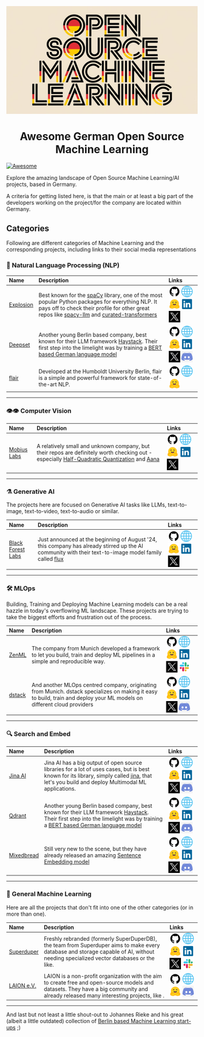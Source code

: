 ![Banner Image](./res/banner_image.jpeg)

<h1 align="center"> Awesome German Open Source Machine Learning</h1>

[![Awesome](https://awesome.re/badge.svg)](https://awesome.re)

Explore the amazing landscape of Open Source Machine Learning/AI projects, based in Germany.

A criteria for getting listed here, is that the main or at least a big part of the developers working on the project/for the company are located within Germany.

## Categories
Following are different categories of Machine Learning and the corresponding projects, including links to their social media representations

### 📖 Natural Language Processing (NLP)

| Name | Description | Links|
| :--- | :--- | :--- |
| [Explosion](https://github.com/explosion) | Best known for the [spaCy](https://github.com/explosion/spacy) library, one of the most popular Python packages for everything NLP. It pays off to check their profile for other great repos like [spacy-llm](https://github.com/explosion/spacy-llm) and [curated-transformers](https://github.com/explosion/curated-transformers) | [<img src="res/github_logo.png" alt="deepset on Hugging Face" width="30" height="30">](https://github.com/explosion) [<img src="res/internet-54.png" alt="deepset on Hugging Face" width="30" height="30">]( https://explosion.ai/) [<img src="res/huggingface_512.png" alt="Explosion on Hugging Face" width="30" height="30">](https://huggingface.co/explosion) [<img src="res/linkedin_logo.png" alt="Explosion on Hugging Face" width="30" height="30">](https://www.linkedin.com/company/explosion-ai) [<img src="res/x_logo.jpg" alt="Explosion on Hugging Face" width="30" height="30">](https://x.com/explosion_ai)
| [Deepset](https://github.com/deepset) | Another young Berlin based company, best known for their LLM framework [Haystack](https://github.com/deepset-ai/haystack). Their first step into the limelight was by training a [BERT based German language model](https://huggingface.co/deepset/gbert-base) | [<img src="res/github_logo.png" alt="deepset on Hugging Face" width="30" height="30">](https://github.com/deepset) [<img src="res/internet-54.png" alt="deepset on Hugging Face" width="30" height="30">]( https://deepset.ai/)[<img src="res/huggingface_512.png" alt="deepset on Hugging Face" width="30" height="30">](https://huggingface.co/deepset) [<img src="res/linkedin_logo.png" alt="deepset on LinkedIn" width="30" height="30">](https://www.linkedin.com/company/deepset-ai) [<img src="res/x_logo.jpg" alt="deepset on X" width="30" height="30">](https://x.com/deepset_ai) [<img src="res/discord_logo.png" alt="deepset on X" width="30" height="30">](https://discord.com/invite/VBpFzsgRVF)
| [flair](https://github.com/flairnlp) | Developed at the Humboldt University Berlin, flair is a simple and powerful framework for state-of-the-art NLP.| [<img src="res/github_logo.png" alt="flair on GitHub" width="30" height="30">](https://github.com/flairNLP) [<img src="res/internet-54.png" alt="website of flair" width="30" height="30">](https://flairnlp.github.io/) [<img src="res/huggingface_512.png" alt="flair on Hugging Face" width="30" height="30">](https://huggingface.co/flair)

---

### 👁️👁️ Computer Vision

| Name | Description | Links |
| :--- | :--- | :--- |
| [Mobius Labs](https://github.com/mobiusml) | A relatively small and unknown company, but their repos are definitely worth checking out - especially [Half-Quadratic Quantization](https://github.com/mobiusml/hqq) and [Aana](https://github.com/mobiusml/aana_sdk) | [<img src="res/github_logo.png" alt="flair on GitHub" width="30" height="30">](https://github.com/mobiusml) [<img src="res/internet-54.png" alt="website of flair" width="30" height="30">](https://www.mobiuslabs.com/) [<img src="res/huggingface_512.png" alt="flair on Hugging Face" width="30" height="30">](https://huggingface.co/mobiuslabsgmbh) [<img src="res/linkedin_logo.png" alt="Explosion on Hugging Face" width="30" height="30">](https://de.linkedin.com/company/mobiuslabs) [<img src="res/x_logo.jpg" alt="Explosion on Hugging Face" width="30" height="30">](https://twitter.com/Mobius_Labs)

---

### ⚗️ Generative AI

The projects here are focused on Generative AI tasks like LLMs, text-to-image, text-to-video, text-to-audio or similar.


| Name | Description | Links |
| :--- | :--- | :--- |
| [Black Forest Labs](https://github.com/black-forest-labs) | Just announced at the beginning of August '24, this company has already stirred up the AI community with their text-to-image model family called [flux](https://github.com/black-forest-labs/flux)| [<img src="res/github_logo.png" alt="Black Forest Labs on GitHub" width="30" height="30">](https://github.com/black-forest-labs) [<img src="res/internet-54.png" alt="website of Black Forest Labs" width="30" height="30">](https://blackforestlabs.ai/) [<img src="res/huggingface_512.png" alt="Black Forest Labs on Hugging Face" width="30" height="30">](https://huggingface.co/black-forest-labs) [<img src="res/linkedin_logo.png" alt="Black Forest Labs on LinkedIn" width="30" height="30">](https://www.linkedin.com/company/bflml) [<img src="res/x_logo.jpg" alt="Black Forest Labs on X" width="30" height="30">](https://twitter.com/black_forest_labs) 

---

### 🛠️ MLOps

Building, Training and Deploying Machine Learning models can be a real hazzle in today's overflowing ML landscape. These projects are trying to take the biggest efforts and frustration out of the process.

| Name | Description | Links |
| :--- | :--- | :--- |
| [ZenML](https://github.com/zenml-io) | The company from Munich developed a framework to let you build, train and deploy ML pipelines in a simple and reproducible way.  | [<img src="res/github_logo.png" alt="Black Forest Labs on GitHub" width="30" height="30">](https://github.com/zenml-io) [<img src="res/internet-54.png" alt="website of Black Forest Labs" width="30" height="30">](https://zenml.io) [<img src="res/huggingface_512.png" alt="Black Forest Labs on Hugging Face" width="30" height="30">](https://huggingface.co/zenml) [<img src="res/linkedin_logo.png" alt="Black Forest Labs on LinkedIn" width="30" height="30">](https://de.linkedin.com/company/zenml) [<img src="res/x_logo.jpg" alt="Black Forest Labs on X" width="30" height="30">](https://twitter.com/zenml_io) [<img src="res/slack_logo.png" alt="Black Forest Labs on X" width="30" height="30">](https://zenml.io/slack) 
| [dstack](https://github.com/dstackai) | And another MLOps centred company, originating from Munich. dstack specializes on making it easy to build, train and deploy your ML models on different cloud providers| [<img src="res/github_logo.png" alt="Black Forest Labs on GitHub" width="30" height="30">](https://github.com/dstackai) [<img src="res/internet-54.png" alt="website of Black Forest Labs" width="30" height="30">](https://www.dstack.ai/) [<img src="res/huggingface_512.png" alt="Black Forest Labs on Hugging Face" width="30" height="30">](https://huggingface.co/dstackai) [<img src="res/linkedin_logo.png" alt="Black Forest Labs on LinkedIn" width="30" height="30">](https://www.linkedin.com/company/dstackai) [<img src="res/x_logo.jpg" alt="Black Forest Labs on X" width="30" height="30">](https://x.com/dstackai) [<img src="res/discord_logo.png" alt="dstack discord server" width="30" height="30">](https://discord.gg/u8SmfwPpMd)

---

### 🔍 Search and Embed

| Name | Description | Links |
| :--- | :--- | :--- |
| [Jina AI](https://github.com/jina-ai) | Jina AI has a big output of open source libraries for a lot of uses cases, but is best known for its library, simply called [jina](https://github.com/jina-ai/jina), that let's you build and deploy Multimodal ML applications. | [<img src="res/github_logo.png" alt="Black Forest Labs on GitHub" width="30" height="30">](https://github.com/jina-ai) [<img src="res/internet-54.png" alt="website of Black Forest Labs" width="30" height="30">](https://jina.ai/) [<img src="res/huggingface_512.png" alt="Black Forest Labs on Hugging Face" width="30" height="30">](https://huggingface.co/jinaai) [<img src="res/linkedin_logo.png" alt="Black Forest Labs on LinkedIn" width="30" height="30">](https://www.linkedin.com/company/jinaai) [<img src="res/x_logo.jpg" alt="Black Forest Labs on X" width="30" height="30">](https://twitter.com/JinaAI_) [<img src="res/discord_logo.png" alt="dstack discord server" width="30" height="30">](https://discord.jina.ai/)
| [Qdrant](https://github.com/qdrant) | Another young Berlin based company, best known for their LLM framework [Haystack](https://github.com/deepset-ai/haystack). Their first step into the limelight was by training a [BERT based German language model](https://huggingface.co/deepset/gbert-base) | [<img src="res/github_logo.png" alt="Black Forest Labs on GitHub" width="30" height="30">](https://github.com/qdrant) [<img src="res/internet-54.png" alt="website of Black Forest Labs" width="30" height="30">](https://qdrant.tech/) [<img src="res/huggingface_512.png" alt="Black Forest Labs on Hugging Face" width="30" height="30">](https://huggingface.co/jinaai) [<img src="res/linkedin_logo.png" alt="Black Forest Labs on LinkedIn" width="30" height="30">](https://www.linkedin.com/company/qdrant) [<img src="res/x_logo.jpg" alt="Black Forest Labs on X" width="30" height="30">](https://twitter.com/qdrant_engine) [<img src="res/discord_logo.png" alt="dstack discord server" width="30" height="30">](https://qdrant.to/discord)
| [Mixedbread](https://github.com/mixedbread-ai) | Still very new to the scene, but they have already released an amazing [Sentence Embedding model](https://huggingface.co/mixedbread-ai/mxbai-embed-large-v1)| [<img src="res/github_logo.png" alt="Black Forest Labs on GitHub" width="30" height="30">](https://github.com/mixedbread-ai) [<img src="res/internet-54.png" alt="website of Black Forest Labs" width="30" height="30">](https://mixedbread.ai/) [<img src="res/huggingface_512.png" alt="Black Forest Labs on Hugging Face" width="30" height="30">](https://huggingface.co/mixedbread-ai) [<img src="res/linkedin_logo.png" alt="Black Forest Labs on LinkedIn" width="30" height="30">](https://www.linkedin.com/company/mixedbread-ai) [<img src="res/x_logo.jpg" alt="Black Forest Labs on X" width="30" height="30">](https://twitter.com/mixedbreadai) [<img src="res/discord_logo.png" alt="dstack discord server" width="30" height="30">](https://www.mixedbread.ai/redirects/discord)

---

### 🤖 General Machine Learning

Here are all the projects that don't fit into one of the other categories (or in more than one).

| Name | Description | Links |
| :--- | :--- | :--- |
| [Superduper](https://github.com/superduper-io) | Freshly rebranded (formerly SuperDuperDB), the team from Superduper aims to make every database and storage capable of AI, without needing specialized vector databases or the like. | [<img src="res/github_logo.png" alt="Black Forest Labs on GitHub" width="30" height="30">](https://github.com/superduper-io) [<img src="res/internet-54.png" alt="website of Black Forest Labs" width="30" height="30">](https://superduper.io/) [<img src="res/huggingface_512.png" alt="Black Forest Labs on Hugging Face" width="30" height="30">](https://huggingface.co/superduper-io) [<img src="res/linkedin_logo.png" alt="Black Forest Labs on LinkedIn" width="30" height="30">](https://www.linkedin.com/company/superduper-io) [<img src="res/x_logo.jpg" alt="Black Forest Labs on X" width="30" height="30">](https://twitter.com/superduperdb) [<img src="res/slack_logo.png" alt="Black Forest Labs on X" width="30" height="30">](https://superduperdb.slack.com/join/shared_invite/zt-1zuojj0k0-RjAYBs1TDsvEa7yaFGa6QA) 
| [LAION e.V.](https://github.com/laion) | LAION is a non-profit organization with the aim to create free and open-source models and datasets. They have a big community and already released many interesting projects, like . | [<img src="res/github_logo.png" alt="Black Forest Labs on GitHub" width="30" height="30">](https://github.com/LAION-AI/) [<img src="res/internet-54.png" alt="website of Black Forest Labs" width="30" height="30">](https://laion.ai/) [<img src="res/huggingface_512.png" alt="Black Forest Labs on Hugging Face" width="30" height="30">](https://huggingface.co/laion) [<img src="res/discord_logo.png" alt="Black Forest Labs on X" width="30" height="30">](https://discord.com/invite/eq3cAMZtCC) 
---

And last but not least a little shout-out to Johannes Rieke and his great (albeit a little outdated) collection of [Berlin based Machine Learning start-ups](https://github.com/jrieke/awesome-machine-learning-startups-berlin?tab=readme-ov-file) ;)